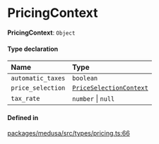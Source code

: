 # PricingContext

 **PricingContext**: `Object`

#### Type declaration

| Name | Type |
| :------ | :------ |
| `automatic_taxes` | `boolean` |
| `price_selection` | [`PriceSelectionContext`](PriceSelectionContext.md) |
| `tax_rate` | `number` \| ``null`` |

#### Defined in

[packages/medusa/src/types/pricing.ts:66](https://github.com/medusajs/medusa/blob/3d9f5ae63/packages/medusa/src/types/pricing.ts#L66)
